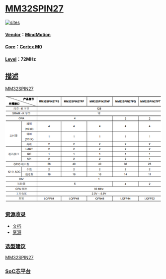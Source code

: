 ﻿# [MM32SPIN27](https://github.com/SoCXin/MM32SPIN27) 

[![sites](http://182.61.61.133/link/resources/SoC.png)](http://SoC.Xin) 

#### [Vendor](https://github.com/SoCXin/Vendor)：[MindMotion](http://www.mm32.com.cn/)
#### [Core](https://github.com/SoCXin/Cortex)：[Cortex M0](https://github.com/SoCXin/CM0) 
#### [Level](https://github.com/SoCXin/Level)：72MHz 

## [描述](https://github.com/SoCXin/MM32SPIN27/wiki) 

[MM32SPIN27](https://github.com/SoCXin/MM32SPIN27) 

[![sites](docs/MM32SPIN27.png)](https://github.com/SoCXin/MM32SPIN27) 

### [资源收录](https://github.com/SoCXin/MM32SPIN27)

* [文档](docs/)
* [资源](src/)

### [选型建议](https://github.com/SoCXin)

[MM32SPIN27](https://github.com/SoCXin/MM32SPIN27) 

###  [SoC芯平台](http://SoC.Xin) 
